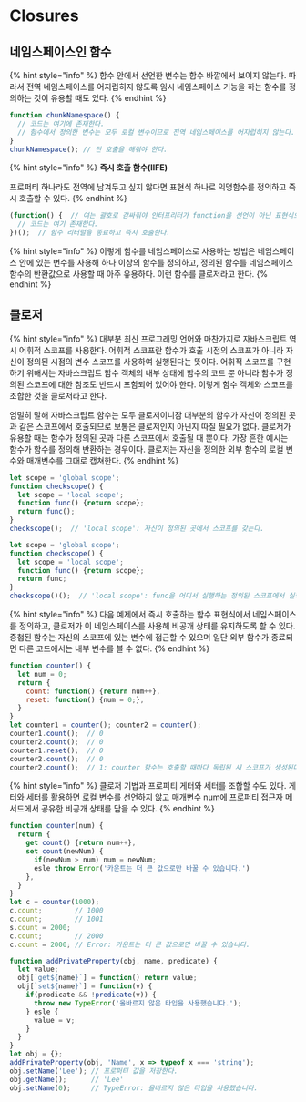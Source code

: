 # Closures

## 네임스페이스인 함수

{% hint style="info" %}
함수 안에서 선언한 변수는 함수 바깥에서 보이지 않는다. 따라서 전역 네임스페이스를 어지럽히지 않도록 임시 네임스페이스 기능을 하는 함수를 정의하는 것이 유용할 때도 있다.&#x20;
{% endhint %}

```javascript
function chunkNamespace() {
  // 코드는 여기에 존재한다.
  // 함수에서 정의한 변수는 모두 로컬 변수이므로 전역 네임스페이스를 어지럽히지 않는다.
}
chunkNamespace(); // 단 호출을 해줘야 한다.
```

{% hint style="info" %}
**즉시 호출 함수(IIFE)**

프로퍼티 하나라도 전역에 남겨두고 싶지 않다면 표현식 하나로 익명함수를 정의하고 즉시 호출할 수 있다.&#x20;
{% endhint %}

```javascript
(function() {  // 여는 괄호로 감싸줘야 인터프리터가 function을 선언이 아닌 표현식으로 인식
  // 코드는 여기 존재한다.
})();  // 함수 리터럴을 종료하고 즉시 호출한다.
```

{% hint style="info" %}
이렇게 함수를 네임스페이스로 사용하는 방법은 네임스페이스 안에 있는 변수를 사용해 하나 이상의 함수를 정의하고, 정의된 함수를 네임스페이스 함수의 반환값으로 사용할 때 아주 유용하다. 이런 함수를 클로저라고 한다.
{% endhint %}

## 클로저

{% hint style="info" %}
대부분 최신 프로그래밍 언어와 마찬가지로 자바스크립트 역시 어휘적 스코프를 사용한다. 어휘적 스코프란 함수가 호출 시점의 스코프가 아니라 자신이 정의된 시점의 변수 스코프를 사용하여 실행된다는 뜻이다. 어휘적 스코프를 구현하기 위해서는 자바스크립트 함수 객체의 내부 상태에 함수의 코드 뿐 아니라 함수가 정의된 스코프에 대한 참조도 반드시 포함되어 있어야 한다. 이렇게 함수 객체와 스코프를 조합한 것을 클로저라고 한다.

엄밀히 말해 자바스크립트 함수는 모두 클로저이니잠 대부분의 함수가 자신이 정의된 곳과 같은 스코프에서 호출되므로 보통은 클로저인지 아닌지 따질 필요가 없다. 클로저가 유용할 때는 함수가 정의된 곳과 다른 스코프에서 호출될 때 뿐이다. 가장 흔한 예시는 함수가 함수를 정의해 반환하는 경우이다. 클로저는 자신을 정의한 외부 함수의 로컬 변수와 매개변수를 그대로 캡쳐한다.&#x20;
{% endhint %}

```javascript
let scope = 'global scope';
function checkscope() {
  let scope = 'local scope';
  function func() {return scope};
  return func();
}
checkscope();  // 'local scope': 자신이 정의된 곳에서 스코프를 갖는다.
```

```javascript
let scope = 'global scope';
function checkscope() {
  let scope = 'local scope';
  function func() {return scope};
  return func;
}
checkscope()();  // 'local scope': func을 어디서 실행하는 정의된 스코프에서 실행된다.
```

{% hint style="info" %}
&#x20;다음 예제에서 즉시 호출하는 함수 표현식에서 네임스페이스를 정의하고, 클로저가 이 네임스페이스를 사용해 비공개 상태를 유지하도록 할 수 있다. 중첩된 함수는 자신의 스코프에 있는 변수에 접근할 수 있으며 일단 외부 함수가 종료되면 다른 코드에서는 내부 변수를 볼 수 없다.
{% endhint %}

```javascript
function counter() {
  let num = 0;
  return {
    count: function() {return num++},
    reset: function() {num = 0;},
  }
}
let counter1 = counter(); counter2 = counter();
counter1.count();  // 0
counter2.count();  // 0
counter1.reset();  // 0
counter2.count();  // 0
counter2.count();  // 1: counter 함수는 호출할 때마다 독립된 새 스코프가 생성된다.
```

{% hint style="info" %}
&#x20;클로저 기법과 프로퍼티 게터와 세터를 조합할 수도 있다. 게터와 세터를 활용하면 로컬 변수를 선언하지 않고 매개변수 num에 프로퍼티 접근자 메서드에서 공유한 비공개 상태를 담을 수 있다.
{% endhint %}

```javascript
function counter(num) {
  return {
    get count() {return num++},
    set count(newNum) {
      if(newNum > num) num = newNum;
      esle throw Error('카운트는 더 큰 값으로만 바꿀 수 있습니다.')
    },
  }
}
let c = counter(1000);
c.count;        // 1000
c.count;        // 1001
s.count = 2000;
c.count;        // 2000
c.count = 2000; // Error: 카운트는 더 큰 값으로만 바꿀 수 있습니다.
```



```javascript
function addPrivateProperty(obj, name, predicate) {
  let value;
  obj[`get${name}`] = function() return value;
  obj[`set${name}`] = function(v) {
    if(prodicate && !predicate(v)) {
      throw new TypeError('올바르지 않은 타입을 사용했습니다.');
    } esle {
      value = v;
    }
  }
}
let obj = {};
addPrivateProperty(obj, 'Name', x => typeof x === 'string');
obj.setName('Lee'); // 프로퍼티 값을 저장한다.
obj.getName();      // 'Lee'
obj.setName(0);     // TypeError: 올바르지 않은 타입을 사용했습니다.
```

